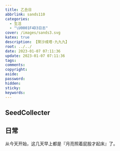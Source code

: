 ```yaml
---
title: 乙丑日
abbrlink: sands110
categories:
  - 生活
  - "\U0001F4D3日志"
cover: /images/sands3.svg
katex: true
description: 【聚沙成塔·九九九】
root: ../../
date: 2023-01-07 07:11:36
update: 2023-01-07 07:11:36
tags:
comments:
copyright:
aside:
password:
hidden:
sticky:
keywords:
---
```


## SeedCollecter


## 日常
从今天开始，这几天早上都是『月亮照着屁股才起床』了。